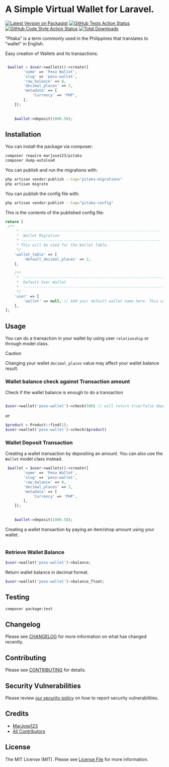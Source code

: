 # A Simple Virtual Wallet for Laravel.

[![Latest Version on Packagist](https://img.shields.io/packagist/v/marjose123/pitaka.svg?style=flat-square)](https://packagist.org/packages/marjose123/pitaka)
[![GitHub Tests Action Status](https://img.shields.io/github/actions/workflow/status/marjose123/pitaka/run-tests.yml?branch=main&label=tests&style=flat-square)](https://github.com/marjose123/pitaka/actions?query=workflow%3Arun-tests+branch%3Amain)
[![GitHub Code Style Action Status](https://img.shields.io/github/actions/workflow/status/marjose123/pitaka/fix-php-code-style-issues.yml?branch=main&label=code%20style&style=flat-square)](https://github.com/marjose123/pitaka/actions?query=workflow%3A"Fix+PHP+code+style+issues"+branch%3Amain)
[![Total Downloads](https://img.shields.io/packagist/dt/marjose123/pitaka.svg?style=flat-square)](https://packagist.org/packages/marjose123/pitaka)

"Pitaka" is a term commonly used in the Philippines that translates to "wallet" in English.

Easy creation of Wallets and its transactions.

```PHP

 $wallet = $user->wallets()->create([
        'name' => 'Peso Wallet',
        'slug' => 'peso-wallet',
        'raw_balance' => 0,
        'decimal_places' => 2,
        'metadata' => [
            'Currency' => 'PHP',
        ],
    ]);
    
    
    $wallet->deposit(1000.58);

```

## Installation

You can install the package via composer:

```bash
composer require marjose123/pitaka
composer dump-autoload
```

You can publish and run the migrations with:

```bash
php artisan vendor:publish --tag="pitaka-migrations"
php artisan migrate
```

You can publish the config file with:

```bash
php artisan vendor:publish --tag="pitaka-config"
```

This is the contents of the published config file:

```php
return [
 /**
     * --------------------------------------------------------------
     *  Wallet Migration
     * --------------------------------------------------------------
     * This will be used for the Wallet Table.
     */
    'wallet_table' => [
        'default_decimal_places' => 2,
    ],

    /**
     *  -------------------------------------------------------------------
     *  Default User Wallet
     *  -------------------------------------------------------------------
     */
    'user' => [
        'wallet' => null, // Add your default wallet name here. This will be used if you don't provide a wallet name when calling `$user->wallet()`
    ],
];
```


## Usage
You can do a transaction in your wallet by using user `relationship` or through model class.

> [!CAUTION]
> Changing your wallet `decimal_places` value may affect your wallet balance result.

### Wallet balance check against Transaction amount
Check if the wallet balance is enough to do a transaction
```php

$user->wallet('peso-wallet')->check(500) // will return true/false depending on how much amount left in the wallet
```
_or_
```php
$product = Product::find(1);
$user->wallet('peso-wallet')->check($product)
```

### Wallet Deposit Transaction
Creating a wallet transaction by depositing an amount. You can also use the `Wallet` model class instead.
```php
 $wallet = $user->wallets()->create([
        'name' => 'Peso Wallet',
        'slug' => 'peso-wallet',
        'raw_balance' => 0,
        'decimal_places' => 2,
        'metadata' => [
            'Currency' => 'PHP',
        ],
    ]);
    
    
    $wallet->deposit(1000.58);
```


Creating a wallet transaction by paying an item/shop amount using your wallet.
```php

```


### Retrieve Wallet Balance

```PHP
$user->wallet('peso-wallet')->balance;
```

Return wallet balance in decimal format.
```php
$user->wallet('peso-wallet')->balance_float;
```

## Testing

```bash
composer package:test
```

## Changelog

Please see [CHANGELOG](CHANGELOG.md) for more information on what has changed recently.

## Contributing

Please see [CONTRIBUTING](CONTRIBUTING.md) for details.

## Security Vulnerabilities

Please review [our security policy](../../security/policy) on how to report security vulnerabilities.

## Credits

- [MarJose123](https://github.com/MarJose123)
- [All Contributors](../../contributors)

## License

The MIT License (MIT). Please see [License File](LICENSE.md) for more information.
